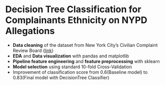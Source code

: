 # Decision Tree Classification for Complainants Ethnicity on NYPD Allegations
<ul>
  <li><b>Data cleaning</b> of the dataset from New York City’s Civilian Complaint Review Board (<a href="https://www.propublica.org/datastore/dataset/civilian-complaints-against-new-york-city-police-officers">link</a>)</li>
  <li><b>EDA</b> and <b>Data visualization</b> with pandas and matplotlib </li>
  <li><b>Pipeline feature engineering</b> and <b>feature preprocessing</b> with sklearn</li>
  <li><b>Model selection</b> using standard 10-fold Cross-Validation</li>
  <li>Improvement of classification score from 0.6(Baseline model) to 0.83(Final model with DecisionTree Classifier)</li>
